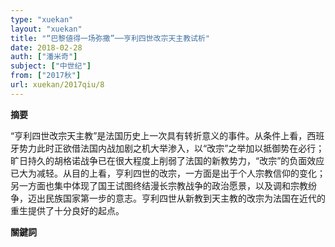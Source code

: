 ```yaml
---
type: "xuekan"
layout: "xuekan"
title: "“巴黎値得一场弥撒”──亨利四世改宗天主教试析"
date: 2018-02-28
auth: ["潘米奇"]
subject: ["中世纪"]
from: ["2017秋"]
url: xuekan/2017qiu/8
---
```


**摘要**      

“亨利四世改宗天主教”是法国历史上一次具有转折意义的事件。从条件上看，西班牙势力此时正欲借法国内战加剧之机大举渗入，以“改宗”之举加以抵御势在必行；旷日持久的胡格诺战争已在很大程度上削弱了法国的新教势力，“改宗”的负面效应已大为减轻。从目的上看，亨利四世的改宗，一方面是出于个人宗教信仰的变化；另一方面也集中体现了国王试图终结漫长宗教战争的政治愿景，以及调和宗教纷争，迈出民族国家第一步的意志。亨利四世从新教到天主教的改宗为法国在近代的重生提供了十分良好的起点。


**關鍵詞**
